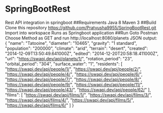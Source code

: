 # SpringBootRest
Rest API integration in springboot
##Requirements
  Java 8
  Maven 3
##Build
  Clone this repository https://github.com/Pratyusha9955/SpringBootRest.git
  Import into workspace
  Runs as Springboot application
##Run
  Goto Postman
  Choose Method as GET and run http://localhost:8080/planets
  JSON output:
    {
    "name": "Tatooine",
    "diameter": "10465",
    "gravity": "1 standard",
    "population": "200000",
    "climate": "arid",
    "terrain": "desert",
    "created": "2014-12-09T13:50:49.641000Z",
    "edited": "2014-12-20T20:58:18.411000Z",
    "url": "https://swapi.dev/api/planets/1/",
    "rotation_period": "23",
    "orbital_period": "304",
    "surface_water": "1",
    "residents": [
        "https://swapi.dev/api/people/1/",
        "https://swapi.dev/api/people/2/",
        "https://swapi.dev/api/people/4/",
        "https://swapi.dev/api/people/6/",
        "https://swapi.dev/api/people/7/",
        "https://swapi.dev/api/people/8/",
        "https://swapi.dev/api/people/9/",
        "https://swapi.dev/api/people/11/",
        "https://swapi.dev/api/people/43/",
        "https://swapi.dev/api/people/62/"
    ],
    "films": [
        "https://swapi.dev/api/films/1/",
        "https://swapi.dev/api/films/3/",
        "https://swapi.dev/api/films/4/",
        "https://swapi.dev/api/films/5/",
        "https://swapi.dev/api/films/6/"
    ]
}
